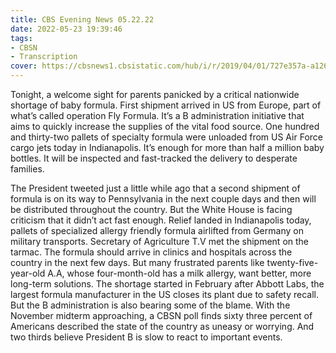 ```yaml
---
title: CBS Evening News 05.22.22
date: 2022-05-23 19:39:46
tags:
- CBSN
- Transcription
cover: https://cbsnews1.cbsistatic.com/hub/i/r/2019/04/01/727e357a-a126-4138-a2c5-4d3222669d57/thumbnail/640x360/3ff2761028dc5c65cc4f07acd54bcd5c/cbsn2-logo-1920x1080.jpg
---
```

Tonight, a welcome sight for parents panicked by a critical nationwide shortage of baby formula. First shipment arrived in US from Europe, part of what’s called operation Fly Formula. It’s a B administration initiative that aims to quickly increase the supplies of the vital food source. One hundred and thirty-two pallets of specialty formula were unloaded from US Air Force cargo jets today in Indianapolis. It’s enough for more than half a million baby bottles. It will be inspected and fast-tracked the delivery to desperate families. 

The President tweeted just a little while ago that a second shipment of formula is on its way to Pennsylvania in the next couple days and then will be distributed throughout the country. But the White House is facing criticism that it didn’t act fast enough. Relief landed in Indianapolis today, pallets of specialized allergy friendly formula airlifted from Germany on military transports. Secretary of Agriculture T.V met the shipment on the tarmac. The formula should arrive in clinics and hospitals across the country in the next few days. But many frustrated parents like twenty-five-year-old A.A, whose four-month-old has a milk allergy, want better, more long-term solutions. The shortage started in February after Abbott Labs, the largest formula manufacturer in the US closes its plant due to safety recall. But the B administration is also bearing some of the blame. With the November midterm approaching, a CBSN poll finds sixty three percent of Americans described the state of the country as uneasy or worrying. And two thirds believe President B is slow to react to important events. 
